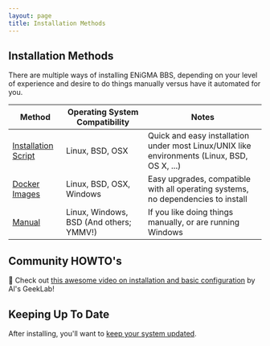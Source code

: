 ```yaml
---
layout: page
title: Installation Methods
---
```

## Installation Methods
There are multiple ways of installing ENiGMA BBS, depending on your level of experience and desire to do things manually versus have it automated for you.

| Method | Operating System Compatibility | Notes |
|--------|--------------------------------|-------|
| [Installation Script](install-script.md)  | Linux, BSD, OSX | Quick and easy installation under most Linux/UNIX like environments (Linux, BSD, OS X, ...) |
| [Docker Images](docker.md) | Linux, BSD, OSX, Windows | Easy upgrades, compatible with all operating systems, no dependencies to install            |
| [Manual](manual.md) | Linux, Windows, BSD (And others; YMMV!) | If you like doing things manually, or are running Windows |

## Community HOWTO's
:scroll: Check out [this awesome video on installation and basic configuration](https://youtu.be/WnN-ucVi3ZU) by Al's GeekLab!

## Keeping Up To Date
After installing, you'll want to [keep your system updated](/docs/admin/updating.md).